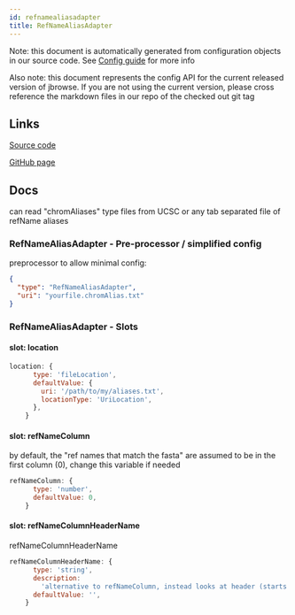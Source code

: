 ```yaml
---
id: refnamealiasadapter
title: RefNameAliasAdapter
---
```


Note: this document is automatically generated from configuration objects in our
source code. See [Config guide](/docs/config_guide) for more info

Also note: this document represents the config API for the current released
version of jbrowse. If you are not using the current version, please cross
reference the markdown files in our repo of the checked out git tag

## Links

[Source code](https://github.com/GMOD/jbrowse-components/blob/main/plugins/config/src/RefNameAliasAdapter/configSchema.ts)

[GitHub page](https://github.com/GMOD/jbrowse-components/tree/main/website/docs/config/RefNameAliasAdapter.md)

## Docs

can read "chromAliases" type files from UCSC or any tab separated file of
refName aliases

### RefNameAliasAdapter - Pre-processor / simplified config

preprocessor to allow minimal config:

```json
{
  "type": "RefNameAliasAdapter",
  "uri": "yourfile.chromAlias.txt"
}
```

### RefNameAliasAdapter - Slots

#### slot: location

```js
location: {
      type: 'fileLocation',
      defaultValue: {
        uri: '/path/to/my/aliases.txt',
        locationType: 'UriLocation',
      },
    }
```

#### slot: refNameColumn

by default, the "ref names that match the fasta" are assumed to be in the first
column (0), change this variable if needed

```js
refNameColumn: {
      type: 'number',
      defaultValue: 0,
    }
```

#### slot: refNameColumnHeaderName

refNameColumnHeaderName

```js
refNameColumnHeaderName: {
      type: 'string',
      description:
        'alternative to refNameColumn, instead looks at header (starts with # and finds column name)',
      defaultValue: '',
    }
```
